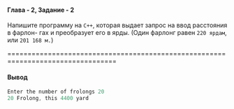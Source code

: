 #### Глава - 2, Задание - 2 ####

Напишите программу на ```C++```, которая выдает запрос на ввод расстояния в фарлон- 
гах и преобразует его в ярды. (Один фарлонг равен ```220 ярдам```, или ```201 168 м.```)

=================================================================================
#### Вывод ####
```objectivec
Enter the number of frolongs 20
20 Frolong, this 4400 yard
```
